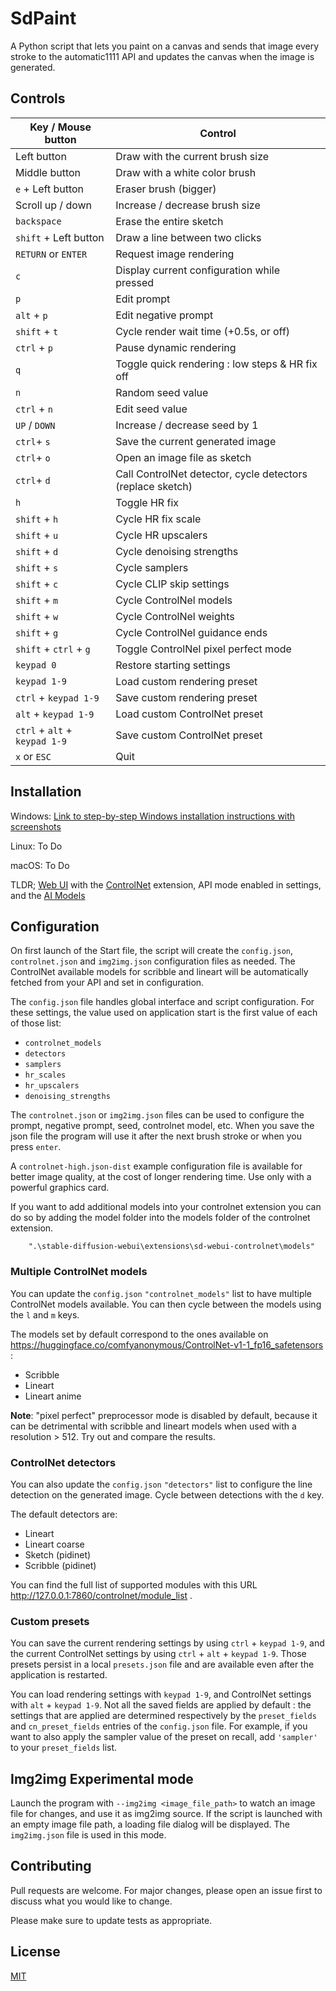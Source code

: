 # SdPaint

A Python script that lets you paint on a canvas and sends that image every stroke to the automatic1111 API and updates
the canvas when the image is generated.

## Controls

| Key / Mouse button            | Control                                                    |
|-------------------------------|------------------------------------------------------------|
| Left button                   | Draw with the current brush size                           |
| Middle button                 | Draw with a white color brush                              |
| `e` + Left button             | Eraser brush (bigger)                                      |
| Scroll up / down              | Increase / decrease brush size                             |
| `backspace`                   | Erase the entire sketch                                    |
| `shift` + Left button         | Draw a line between two clicks                             |
| `RETURN` or `ENTER`           | Request image rendering                                    |
| `c`                           | Display current configuration while pressed                |
| `p`                           | Edit prompt                                                |
| `alt` + `p`                   | Edit negative prompt                                       |
| `shift` + `t`                 | Cycle render wait time (+0.5s, or off)                     |
| `ctrl` + `p`                  | Pause dynamic rendering                                    |
| `q`                           | Toggle quick rendering : low steps & HR fix off            |
| `n`                           | Random seed value                                          |
| `ctrl` + `n`                  | Edit seed value                                            |
| `UP` / `DOWN`                 | Increase / decrease seed by 1                              |
| `ctrl`+ `s`                   | Save the current generated image                           |
| `ctrl`+ `o`                   | Open an image file as sketch                               |
| `ctrl`+ `d`                   | Call ControlNet detector, cycle detectors (replace sketch) |
| `h`                           | Toggle HR fix                                              |
| `shift` + `h`                 | Cycle HR fix scale                                         |
| `shift` + `u`                 | Cycle HR upscalers                                         |
| `shift` + `d`                 | Cycle denoising strengths                                  |
| `shift` + `s`                 | Cycle samplers                                             |
| `shift` + `c`                 | Cycle CLIP skip settings                                   |
| `shift` + `m`                 | Cycle ControlNel models                                    |
| `shift` + `w`                 | Cycle ControlNel weights                                   |
| `shift` + `g`                 | Cycle ControlNel guidance ends                             |
| `shift` + `ctrl` + `g`        | Toggle ControlNel pixel perfect mode                       |
| `keypad 0`                    | Restore starting settings                                  |
| `keypad 1-9`                  | Load custom rendering preset                               |
| `ctrl` + `keypad 1-9`         | Save custom rendering preset                               |
| `alt` + `keypad 1-9`          | Load custom ControlNet preset                              |
| `ctrl` + `alt` + `keypad 1-9` | Save custom ControlNet preset                              |
| `x` or `ESC`                  | Quit                                                       |

## Installation

Windows: [Link to step-by-step Windows installation instructions with screenshots](INSTALL_Windows.md)

Linux: To Do

macOS: To Do

TLDR; [Web UI](https://github.com/AUTOMATIC1111/stable-diffusion-webui) with
the [ControlNet](https://github.com/Mikubill/sd-webui-controlnet) extension, API mode enabled in settings, and
the [AI Models](https://huggingface.co/lllyasviel/ControlNet-v1-1)

## Configuration

On first launch of the Start file, the script will create the `config.json`, `controlnet.json` and `img2img.json`
configuration files as needed. The ControlNet
available models for scribble and lineart will be automatically fetched from your API and set in configuration.

The `config.json` file handles global interface and script configuration. For these settings, the value used on
application start is the
first value of each of those list:

- `controlnet_models`
- `detectors`
- `samplers`
- `hr_scales`
- `hr_upscalers`
- `denoising_strengths`

The `controlnet.json` or `img2img.json` files can be used to configure the prompt, negative prompt, seed, controlnet
model, etc.
When you save the json file the program will use it after the next brush stroke or when you press `enter`.

A `controlnet-high.json-dist` example configuration file is available for better image quality, at the cost of longer
rendering time.
Use only with a powerful graphics card.

If you want to add additional models into your controlnet extension you can do so by adding the model folder into the
models folder of the controlnet extension.

```
    ".\stable-diffusion-webui\extensions\sd-webui-controlnet\models"
```

### Multiple ControlNet models

You can update the `config.json` `"controlnet_models"` list to have multiple ControlNet models available. You can then
cycle
between the models using the `l` and `m` keys.

The models set by default correspond to the ones available
on https://huggingface.co/comfyanonymous/ControlNet-v1-1_fp16_safetensors :

- Scribble
- Lineart
- Lineart anime

**Note**: "pixel perfect" preprocessor mode is disabled by default, because it can be detrimental with scribble and
lineart models when used with a resolution > 512. Try out and compare the results.

### ControlNet detectors

You can also update the `config.json` `"detectors"` list to configure the line detection on the generated image. Cycle
between detections
with the `d` key.

The default detectors are:

- Lineart
- Lineart coarse
- Sketch (pidinet)
- Scribble (pidinet)

You can find the full list of supported modules with this URL http://127.0.0.1:7860/controlnet/module_list .

### Custom presets

You can save the current rendering settings by using `ctrl` + `keypad 1-9`, and the current ControlNet settings by using
`ctrl` + `alt` + `keypad 1-9`. Those presets persist in a local `presets.json` file and are available even after the
application
is restarted.

You can load rendering settings with `keypad 1-9`, and ControlNet settings with `alt` + `keypad 1-9`. Not all the saved
fields
are applied by default : the settings that are applied are determined respectively by the `preset_fields`
and `cn_preset_fields` entries of the `config.json` file. For example, if you
want to also apply the sampler value of the preset on recall, add `'sampler'` to your `preset_fields` list.

## Img2img Experimental mode

Launch the program with `--img2img <image_file_path>` to watch an image file for changes, and use it as img2img source.
If the script is launched
with an empty image file path, a loading file dialog will be displayed.
The `img2img.json` file is used in this mode.

## Contributing

Pull requests are welcome. For major changes, please open an issue first
to discuss what you would like to change.

Please make sure to update tests as appropriate.

## License

[MIT](https://choosealicense.com/licenses/mit/)
